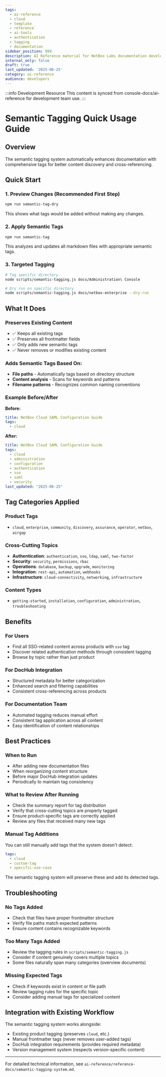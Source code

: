 ```yaml
---
tags:
  - ai-reference
  - cloud
  - template
  - reference
  - ai-tools
  - authentication
  - tagging
  - documentation
sidebar_position: 999
description: AI Reference material for NetBox Labs documentation development
internal_only: false
draft: true
last_updated: '2025-06-25'
category: ai-reference
audience: developers
---
```

:::info Development Resource
This content is synced from console-docs/ai-reference for development team use.
:::

# Semantic Tagging Quick Usage Guide

## Overview
The semantic tagging system automatically enhances documentation with comprehensive tags for better content discovery and cross-referencing.

## Quick Start

### 1. Preview Changes (Recommended First Step)
```bash
npm run semantic-tag-dry
```
This shows what tags would be added without making any changes.

### 2. Apply Semantic Tags
```bash
npm run semantic-tag
```
This analyzes and updates all markdown files with appropriate semantic tags.

### 3. Targeted Tagging
```bash
# Tag specific directory
node scripts/semantic-tagging.js docs/Administration\ Console

# Dry run on specific directory
node scripts/semantic-tagging.js docs/netbox-enterprise --dry-run
```

## What It Does

### Preserves Existing Content
- ✅ Keeps all existing tags
- ✅ Preserves all frontmatter fields
- ✅ Only adds new semantic tags
- ✅ Never removes or modifies existing content

### Adds Semantic Tags Based On:
- **File paths** - Automatically tags based on directory structure
- **Content analysis** - Scans for keywords and patterns
- **Filename patterns** - Recognizes common naming conventions

### Example Before/After

**Before:**
```yaml
title: NetBox Cloud SAML Configuration Guide
tags:
  - cloud
```

**After:**
```yaml
title: NetBox Cloud SAML Configuration Guide
tags:
  - cloud
  - administration
  - configuration
  - authentication
  - sso
  - saml
  - security
last_updated: "2025-06-25"
```

## Tag Categories Applied

### Product Tags
- `cloud`, `enterprise`, `community`, `discovery`, `assurance`, `operator`, `netbox`, `airgap`

### Cross-Cutting Topics
- **Authentication**: `authentication`, `sso`, `ldap`, `saml`, `two-factor`
- **Security**: `security`, `permissions`, `rbac`
- **Operations**: `database`, `backup`, `upgrade`, `monitoring`
- **Integration**: `rest-api`, `automation`, `webhooks`
- **Infrastructure**: `cloud-connectivity`, `networking`, `infrastructure`

### Content Types
- `getting-started`, `installation`, `configuration`, `administration`, `troubleshooting`

## Benefits

### For Users
- Find all SSO-related content across products with `sso` tag
- Discover related authentication methods through consistent tagging
- Browse by topic rather than just product

### For DocHub Integration
- Structured metadata for better categorization
- Enhanced search and filtering capabilities
- Consistent cross-referencing across products

### For Documentation Team
- Automated tagging reduces manual effort
- Consistent tag application across all content
- Easy identification of content relationships

## Best Practices

### When to Run
- After adding new documentation files
- When reorganizing content structure
- Before major DocHub integration updates
- Periodically to maintain tag consistency

### What to Review After Running
- Check the summary report for tag distribution
- Verify that cross-cutting topics are properly tagged
- Ensure product-specific tags are correctly applied
- Review any files that received many new tags

### Manual Tag Additions
You can still manually add tags that the system doesn't detect:
```yaml
tags:
  - cloud
  - custom-tag
  - specific-use-case
```

The semantic tagging system will preserve these and add its detected tags.

## Troubleshooting

### No Tags Added
- Check that files have proper frontmatter structure
- Verify file paths match expected patterns
- Ensure content contains recognizable keywords

### Too Many Tags Added
- Review the tagging rules in `scripts/semantic-tagging.js`
- Consider if content genuinely covers multiple topics
- Some files naturally span many categories (overview documents)

### Missing Expected Tags
- Check if keywords exist in content or file path
- Review tagging rules for the specific topic
- Consider adding manual tags for specialized content

## Integration with Existing Workflow

The semantic tagging system works alongside:
- Existing product tagging (preserves `cloud`, etc.)
- Manual frontmatter tags (never removes user-added tags)
- DocHub integration requirements (provides required metadata)
- Version management system (respects version-specific content)

---

For detailed technical information, see `ai-reference/reference-docs/semantic-tagging-system.md`. 

